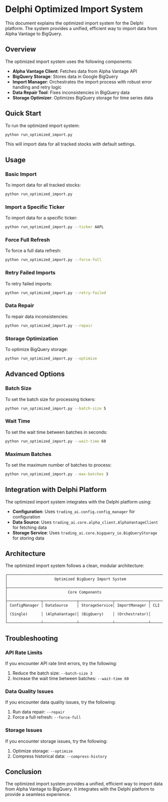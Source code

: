 # Delphi Optimized Import System

This document explains the optimized import system for the Delphi platform. The system provides a unified, efficient way to import data from Alpha Vantage to BigQuery.

## Overview

The optimized import system uses the following components:

- **Alpha Vantage Client**: Fetches data from Alpha Vantage API
- **BigQuery Storage**: Stores data in Google BigQuery
- **Import Manager**: Orchestrates the import process with robust error handling and retry logic
- **Data Repair Tool**: Fixes inconsistencies in BigQuery data
- **Storage Optimizer**: Optimizes BigQuery storage for time series data

## Quick Start

To run the optimized import system:

```bash
python run_optimized_import.py
```

This will import data for all tracked stocks with default settings.

## Usage

### Basic Import

To import data for all tracked stocks:

```bash
python run_optimized_import.py
```

### Import a Specific Ticker

To import data for a specific ticker:

```bash
python run_optimized_import.py --ticker AAPL
```

### Force Full Refresh

To force a full data refresh:

```bash
python run_optimized_import.py --force-full
```

### Retry Failed Imports

To retry failed imports:

```bash
python run_optimized_import.py --retry-failed
```

### Data Repair

To repair data inconsistencies:

```bash
python run_optimized_import.py --repair
```

### Storage Optimization

To optimize BigQuery storage:

```bash
python run_optimized_import.py --optimize
```

## Advanced Options

### Batch Size

To set the batch size for processing tickers:

```bash
python run_optimized_import.py --batch-size 5
```

### Wait Time

To set the wait time between batches in seconds:

```bash
python run_optimized_import.py --wait-time 60
```

### Maximum Batches

To set the maximum number of batches to process:

```bash
python run_optimized_import.py --max-batches 3
```

## Integration with Delphi Platform

The optimized import system integrates with the Delphi platform using:

- **Configuration**: Uses `trading_ai.config.config_manager` for configuration
- **Data Source**: Uses `trading_ai.core.alpha_client.AlphaVantageClient` for fetching data
- **Storage Service**: Uses `trading_ai.core.bigquery_io.BigQueryStorage` for storing data

## Architecture

The optimized import system follows a clean, modular architecture:

```
┌─────────────────────────────────────────────────────────────────────┐
│                     Optimized BigQuery Import System                 │
├─────────────────────────────────────────────────────────────────────┤
│                           Core Components                            │
├───────────────┬───────────────┬───────────────┬───────────────┬─────┤
│ ConfigManager │ DataSource    │ StorageService│ ImportManager │ CLI │
│ (Single)      │ (AlphaVantage)│ (BigQuery)    │ (Orchestrator)│     │
└───────────────┴───────────────┴───────────────┴───────────────┴─────┘
```

## Troubleshooting

### API Rate Limits

If you encounter API rate limit errors, try the following:

1. Reduce the batch size: `--batch-size 3`
2. Increase the wait time between batches: `--wait-time 60`

### Data Quality Issues

If you encounter data quality issues, try the following:

1. Run data repair: `--repair`
2. Force a full refresh: `--force-full`

### Storage Issues

If you encounter storage issues, try the following:

1. Optimize storage: `--optimize`
2. Compress historical data: `--compress-history`

## Conclusion

The optimized import system provides a unified, efficient way to import data from Alpha Vantage to BigQuery. It integrates with the Delphi platform to provide a seamless experience.
